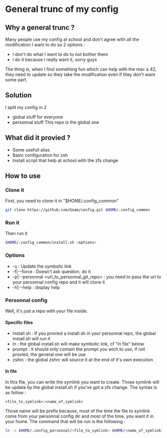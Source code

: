 # General trunc of my config

## Why a general trunc ?
Many people use my config at school and don't agree with all the modification I
want to do so 2 options :
- I don't do what I want to do to not bother them
- I do it because I really want it, sorry guys

The thing is, when I find something fun which can help with the mac a 42, they
need to update so they take the modification even if they don't want some part.

## Solution
I split my config in 2
- global stuff for everyone
- personnal stuff
This repo is the global one

## What did it provied ?
- Some usefull alias
- Basic configuration for zsh
- Install script that help at school with the zfs change

## How to use
### Clone it
First, you need to clone it in "$HOME/.config_common"
```bash
git clone https://github.com/Geam/config.git $HOME/.config_common
```
### Run it
Then run it
```bash
$HOME/.config_common/install.sh <options>
```
### Options
- -u : Update the symbolic link
- -f|--force : Doesn't ask question, do it
- -p|--personnal <url_to_personnal_git_repo> : you need to pass the url to your
  personnal config repo and it will clone it
- -h|--help : display help

### Personnal config
Well, it's just a repo with your file inside.
#### Specific files
- install.sh : If you provied a install.sh in your personnal repo, the global
  install.sh will run it
- ln : the global install.sh will make symbolic link, cf "ln file" below
- prompt : it should only contain the prompt you wich to use, if not provied,
  the general one will be use
- zshrc : the global zshrc will source it at the end of it's own execution

#### ln file
In this file, you can write the symlink you want to create. Those symlink will
be update by the global install.sh if you've got a zfs change. The syntax is
as follow :
```text
<file_to_symlink>:<name_of_symlink>
```
Those name will be prefix because, most of the time the file to symlink come
from your personnal config dir and most of the time, you want it in your home.
The command that will be run is the following :
```bash
ln -s $HOME/.config_personnal/<file_to_symlink> $HOME/<name_of_symlink>
```
